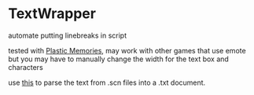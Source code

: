 # TextWrapper
automate putting linebreaks in script

tested with [Plastic Memories](https://vndb.org/v19441), may work with other games that use emote but you may have to manually change the width for the text box and characters

use [this](https://github.com/HoodedTissue/KiriKiriSCNJSONParser) to parse the text from .scn files into a .txt document.

